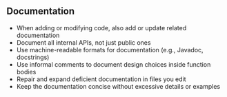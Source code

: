 ## Documentation

- When adding or modifying code, also add or update related documentation
- Document all internal APIs, not just public ones
- Use machine-readable formats for documentation (e.g., Javadoc, docstrings)
- Use informal comments to document design choices inside function bodies
- Repair and expand deficient documentation in files you edit
- Keep the documentation concise without excessive details or examples
